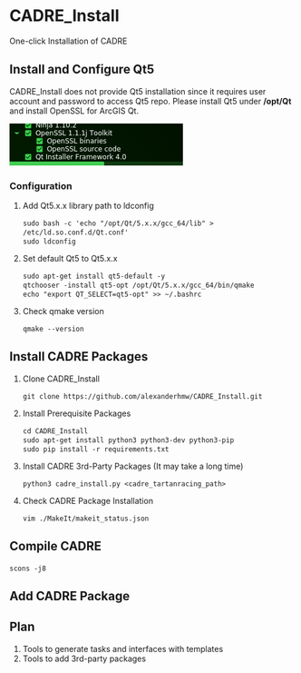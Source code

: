 # CADRE_Install
One-click Installation of CADRE

## Install and Configure Qt5
CADRE_Install does not provide Qt5 installation since it requires user account and password to access Qt5 repo. Please install Qt5 under **/opt/Qt** and install OpenSSL for ArcGIS Qt.

![img.png](img/img.png)

### Configuration
1. Add Qt5.x.x library path to ldconfig
   ```
   sudo bash -c 'echo "/opt/Qt/5.x.x/gcc_64/lib" > /etc/ld.so.conf.d/Qt.conf'
   sudo ldconfig
   ```
2. Set default Qt5 to Qt5.x.x
   ```
   sudo apt-get install qt5-default -y
   qtchooser -install qt5-opt /opt/Qt/5.x.x/gcc_64/bin/qmake
   echo "export QT_SELECT=qt5-opt" >> ~/.bashrc
   ```
3. Check qmake version
   ```
   qmake --version
   ```

## Install CADRE Packages
1. Clone CADRE_Install 
   ```
   git clone https://github.com/alexanderhmw/CADRE_Install.git
   ```
2. Install Prerequisite Packages
   ```
   cd CADRE_Install
   sudo apt-get install python3 python3-dev python3-pip
   sudo pip install -r requirements.txt
   ```
3. Install CADRE 3rd-Party Packages (It may take a long time)
   ```
   python3 cadre_install.py <cadre_tartanracing_path>
   ```
4. Check CADRE Package Installation
   ```
   vim ./MakeIt/makeit_status.json
   ```

## Compile CADRE
```
scons -j8
```

## Add CADRE Package

## Plan
1. Tools to generate tasks and interfaces with templates
2. Tools to add 3rd-party packages
